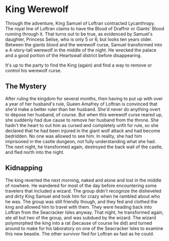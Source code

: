 # King Werewolf
Through the adventure, King Samuel of Loftran contracted Lycanthropy. The royal line of Loftran claims to have the Blood of Draffnir or Giants' Blood running through it. That turns out to be true, as evidenced by Samuel's daughter, Princess Selise, who is only 5 or 6, but looks ten years older. Between the giants blood and the werewolf curse, Samuel transformed into a 4-story-tall werewolf in the middle of the night. He wrecked the palace and a good portion of the Heartswall district before disappearing.

It's up to the party to find the King (again) and find a way to remove or control his werewolf curse.

## The Mystery
After ruling the kingdom for several months, then having to put up with over a year of her husband's rule, Queen Amafrey of Loftran is convinced that she'd make a better ruler than her husband. She'd never do anything overt to depose her husband, of course. But when this werewolf curse reared up, she suddenly had due cause to remove her husband from the throne. She hadn't the heart to out him as cursed and completely unfit for rule, so she declared that he had been injured in the giant wolf attack and had become bedridden. No one was allowed to see him. In reality, she had him imprisoned in the castle dungeon, not fully understanding what she had. The next night, he transformed again, destroyed the back wall of the castle, and fled north into the night.

## Kidnapping
The king reverted the next morning, naked and alone and lost in the middle of nowhere. He wandered for most of the day before encountering some travelers that included a wizard. The group didn't recognize the disheveled and dirty King Samuel and took him for crazy when he rambled about who he was. The group was still friendly though, and they fed and clothed the king and allowed him to travel with them. They were heading back into Loftran from the Seacracker Isles anyway. That night, he transformed again, ate all but two of the group, and was subdued by the wizard. The wizard polymorphed the king into a rat (because of course he did) and turned around to make for his laboratory on one of the Seacracker Isles to examine this new beastie. The other survivor fled for Loftran as fast as he could.
